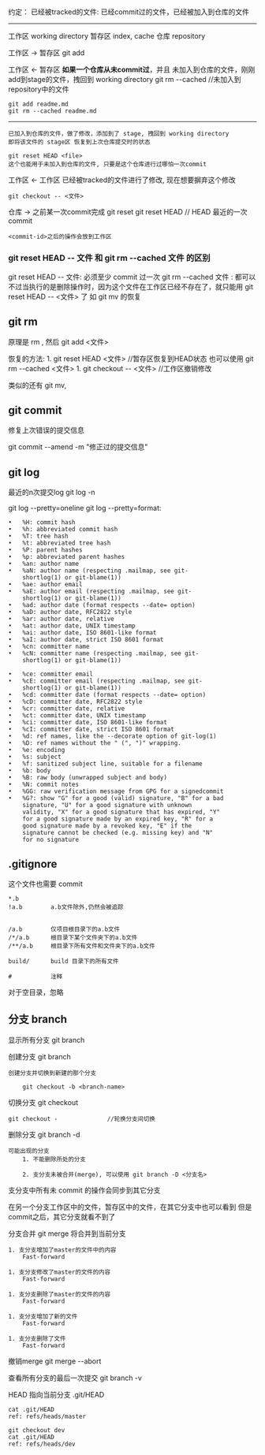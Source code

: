 
##

约定：
    已经被tracked的文件: 已经commit过的文件，已经被加入到仓库的文件


---

工作区
    working directory
暂存区
    index, cache
仓库
    repository




工作区    ->       暂存区
    git add <file>

工作区    <-       暂存区
    **如果一个仓库从未commit过**，并且
    未加入到仓库的文件，刚刚add到stage的文件，拽回到 working directory
    git rm --cached <file>  //未加入到repository中的文件

    git add readme.md
    git rm --cached readme.md

---

    已加入到仓库的文件，做了修改，添加到了 stage, 拽回到 working directory
    即将该文件的 stage区 恢复到上次仓库提交时的状态

    git reset HEAD <file>
    这个也能用于未加入到仓库的文件, 只要是这个仓库进行过哪怕一次commit



工作区    <-       工作区
    已经被tracked的文件进行了修改, 现在想要摒弃这个修改

    git checkout -- <文件>




仓库      ->       之前某一次commit完成
    git reset <commit-id>
    git reset HEAD          // HEAD 最近的一次commit

    <commit-id>之后的操作会放到工作区


### git reset HEAD -- 文件 和 git rm --cached 文件 的区别

git reset HEAD -- 文件: 必须至少 commit 过一次
git rm --cached 文件  : 都可以
    不过当执行的是删除操作时，因为这个文件在工作区已经不存在了，就只能用 git reset HEAD -- <文件> 了
    如 git mv 的恢复



## git rm

原理是 rm , 然后 git add <文件>

恢复的方法:
    1. git reset HEAD <文件>        //暂存区恢复到HEAD状态
        也可以使用 git rm --cached <文件>
    1. git checkout -- <文件>       //工作区撤销修改

类似的还有 git mv, 


## git commit 

修复上次错误的提交信息

git commit --amend -m "修正过的提交信息"



## git log

最近的n次提交log
    git log -n

git log --pretty=oneline
git log --pretty=format:

    •   %H: commit hash
    •   %h: abbreviated commit hash
    •   %T: tree hash
    •   %t: abbreviated tree hash
    •   %P: parent hashes
    •   %p: abbreviated parent hashes
    •   %an: author name
    •   %aN: author name (respecting .mailmap, see git-
        shortlog(1) or git-blame(1))
    •   %ae: author email
    •   %aE: author email (respecting .mailmap, see git-
        shortlog(1) or git-blame(1))
    •   %ad: author date (format respects --date= option)
    •   %aD: author date, RFC2822 style
    •   %ar: author date, relative
    •   %at: author date, UNIX timestamp
    •   %ai: author date, ISO 8601-like format
    •   %aI: author date, strict ISO 8601 format
    •   %cn: committer name
    •   %cN: committer name (respecting .mailmap, see git-
        shortlog(1) or git-blame(1))

    •   %ce: committer email
    •   %cE: committer email (respecting .mailmap, see git-
        shortlog(1) or git-blame(1))
    •   %cd: committer date (format respects --date= option)
    •   %cD: committer date, RFC2822 style
    •   %cr: committer date, relative
    •   %ct: committer date, UNIX timestamp
    •   %ci: committer date, ISO 8601-like format
    •   %cI: committer date, strict ISO 8601 format
    •   %d: ref names, like the --decorate option of git-log(1)
    •   %D: ref names without the " (", ")" wrapping.
    •   %e: encoding
    •   %s: subject
    •   %f: sanitized subject line, suitable for a filename
    •   %b: body
    •   %B: raw body (unwrapped subject and body)
    •   %N: commit notes
    •   %GG: raw verification message from GPG for a signedcommit
    •   %G?: show "G" for a good (valid) signature, "B" for a bad
        signature, "U" for a good signature with unknown
        validity, "X" for a good signature that has expired, "Y"
        for a good signature made by an expired key, "R" for a
        good signature made by a revoked key, "E" if the
        signature cannot be checked (e.g. missing key) and "N"
        for no signature


## .gitignore

这个文件也需要 commit

```
*.b
!a.b        a.b文件除外,仍然会被追踪


/a.b        仅项目根目录下的a.b文件
/*/a.b      根目录下某个文件夹下的a.b文件
/**/a.b     根目录下所有文件和文件夹下的a.b文件

build/      build 目录下的所有文件

#           注释
```

对于空目录，忽略


## 分支 branch

显示所有分支
    git branch

创建分支
    git branch <branch-name>

    创建分支并切换到新建的那个分支

        git checkout -b <branch-name>

切换分支
    git checkout <branch-name>

    git checkout -              //轮换分支间切换

删除分支
    git branch -d <branch-name>

    可能出现的分支
        1. 不能删除所处的分支

        2. 支分支未被合并(merge), 可以使用 git branch -D <分支名>



支分支中所有未 commit 的操作会同步到其它分支

在另一个分支工作区中的文件，暂存区中的文件，在其它分支中也可以看到
但是commit之后，其它分支就看不到了


分支合并
    git merge <branch-name>
    将<branch-name>合并到当前分支

    1. 支分支增加了master的文件中的内容
        Fast-forward

    1. 支分支修改了master的文件的内容
        Fast-forward

    1. 支分支删除了master的文件的内容
        Fast-forward
        
    1. 支分支增加了新的文件
        Fast-forward

    1. 支分支删除了文件
        Fast-forward

撤销merge
    git merge --abort


查看所有分支的最后一次提交
    git branch -v


HEAD 指向当前分支
    .git/HEAD

    cat .git/HEAD
    ref: refs/heads/master

    git checkout dev
    cat .git/HEAD
    ref: refs/heads/dev


